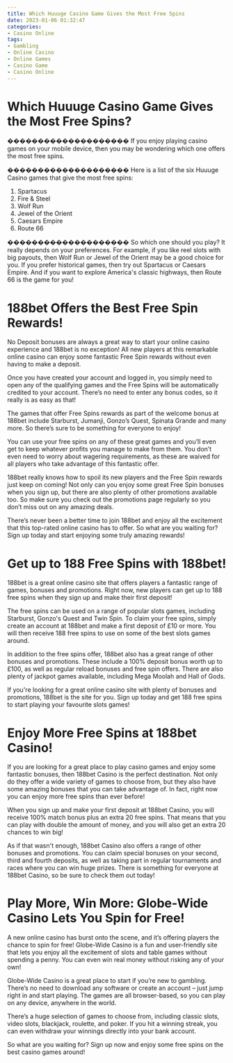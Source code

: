```yaml
---
title: Which Huuuge Casino Game Gives the Most Free Spins
date: 2023-01-06 01:32:47
categories:
- Casino Online
tags:
- Gambling
- Online Casino
- Online Games
- Casino Game
- Casino Online
---
```



#  Which Huuuge Casino Game Gives the Most Free Spins?

�������������������� If you enjoy playing casino games on your mobile device, then you may be wondering which one offers the most free spins.

 �������������������� Here is a list of the six Huuuge Casino games that give the most free spins:

1. Spartacus
2. Fire & Steel
3. Wolf Run
4. Jewel of the Orient
5. Caesars Empire
6. Route 66

 �������������������� So which one should you play? It really depends on your preferences. For example, if you like reel slots with big payouts, then Wolf Run or Jewel of the Orient may be a good choice for you. If you prefer historical games, then try out Spartacus or Caesars Empire. And if you want to explore America's classic highways, then Route 66 is the game for you!

#  188bet Offers the Best Free Spin Rewards!

No Deposit bonuses are always a great way to start your online casino experience and 188bet is no exception! All new players at this remarkable online casino can enjoy some fantastic Free Spin rewards without even having to make a deposit.

Once you have created your account and logged in, you simply need to open any of the qualifying games and the Free Spins will be automatically credited to your account. There’s no need to enter any bonus codes, so it really is as easy as that!

The games that offer Free Spins rewards as part of the welcome bonus at 188bet include Starburst, Jumanji, Gonzo’s Quest, Spinata Grande and many more. So there’s sure to be something for everyone to enjoy!

You can use your free spins on any of these great games and you’ll even get to keep whatever profits you manage to make from them. You don’t even need to worry about wagering requirements, as these are waived for all players who take advantage of this fantastic offer.

188bet really knows how to spoil its new players and the Free Spin rewards just keep on coming! Not only can you enjoy some great Free Spin bonuses when you sign up, but there are also plenty of other promotions available too. So make sure you check out the promotions page regularly so you don’t miss out on any amazing deals.

There’s never been a better time to join 188bet and enjoy all the excitement that this top-rated online casino has to offer. So what are you waiting for? Sign up today and start enjoying some truly amazing rewards!

#  Get up to 188 Free Spins with 188bet!

188bet is a great online casino site that offers players a fantastic range of games, bonuses and promotions. Right now, new players can get up to 188 free spins when they sign up and make their first deposit!

The free spins can be used on a range of popular slots games, including Starburst, Gonzo's Quest and Twin Spin. To claim your free spins, simply create an account at 188bet and make a first deposit of £10 or more. You will then receive 188 free spins to use on some of the best slots games around.

In addition to the free spins offer, 188bet also has a great range of other bonuses and promotions. These include a 100% deposit bonus worth up to £100, as well as regular reload bonuses and free spin offers. There are also plenty of jackpot games available, including Mega Moolah and Hall of Gods.

If you're looking for a great online casino site with plenty of bonuses and promotions, 188bet is the site for you. Sign up today and get 188 free spins to start playing your favourite slots games!

#  Enjoy More Free Spins at 188bet Casino!

If you are looking for a great place to play casino games and enjoy some fantastic bonuses, then 188bet Casino is the perfect destination. Not only do they offer a wide variety of games to choose from, but they also have some amazing bonuses that you can take advantage of. In fact, right now you can enjoy more free spins than ever before!

When you sign up and make your first deposit at 188bet Casino, you will receive 100% match bonus plus an extra 20 free spins. That means that you can play with double the amount of money, and you will also get an extra 20 chances to win big!

As if that wasn't enough, 188bet Casino also offers a range of other bonuses and promotions. You can claim special bonuses on your second, third and fourth deposits, as well as taking part in regular tournaments and races where you can win huge prizes. There is something for everyone at 188bet Casino, so be sure to check them out today!

#  Play More, Win More: Globe-Wide Casino Lets You Spin for Free!

A new online casino has burst onto the scene, and it’s offering players the chance to spin for free! Globe-Wide Casino is a fun and user-friendly site that lets you enjoy all the excitement of slots and table games without spending a penny. You can even win real money without risking any of your own!

Globe-Wide Casino is a great place to start if you’re new to gambling. There’s no need to download any software or create an account – just jump right in and start playing. The games are all browser-based, so you can play on any device, anywhere in the world.

There’s a huge selection of games to choose from, including classic slots, video slots, blackjack, roulette, and poker. If you hit a winning streak, you can even withdraw your winnings directly into your bank account.

So what are you waiting for? Sign up now and enjoy some free spins on the best casino games around!